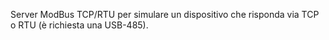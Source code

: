 Server ModBus TCP/RTU per simulare un dispositivo che risponda via TCP o RTU (è richiesta una USB-485).
